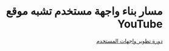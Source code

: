<div dir="rtl">
<h1> مسار بناء واجهة مستخدم تشبه موقع YouTube </h1>

<div>
<a href="https://academy.hsoub.com/learn/front-end-web-development/">دورة تطوير واجهات المستخدم</a>
</div>
</div> 
